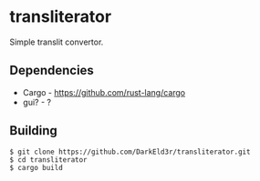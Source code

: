 transliterator
==============

Simple translit convertor.

Dependencies
------------
* Cargo - https://github.com/rust-lang/cargo
* gui? - ?

Building
--------

    $ git clone https://github.com/DarkEld3r/transliterator.git
    $ cd transliterator
    $ cargo build
